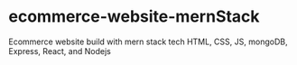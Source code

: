 # ecommerce-website-mernStack
Ecommerce website build with mern stack tech HTML, CSS, JS, mongoDB, Express, React, and Nodejs
